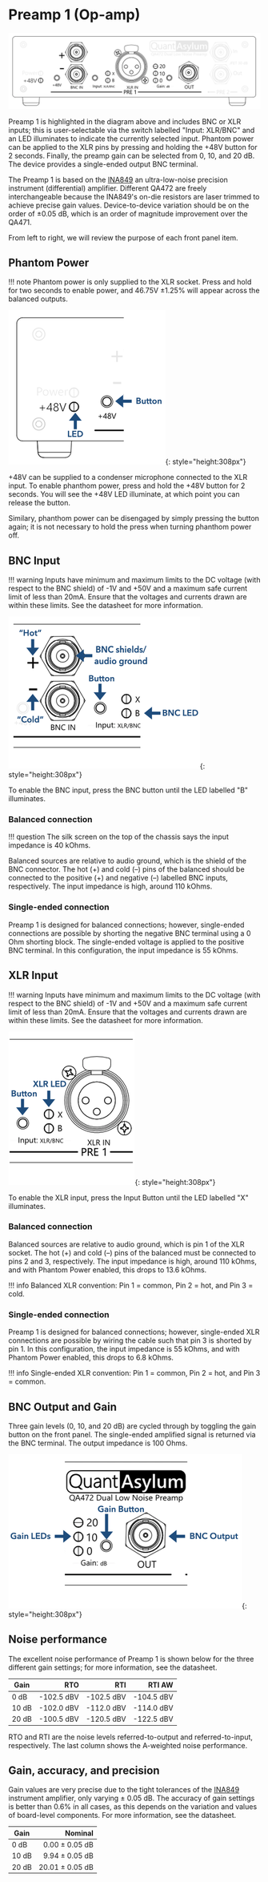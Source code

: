 # Preamp 1 (Op-amp)

![Screenshot](img/preamp_1_highlight.png)

Preamp 1 is highlighted in the diagram above and includes BNC or XLR inputs; this is user-selectable via the switch labelled "Input: XLR/BNC" and an LED illuminates to indicate the currently selected input. Phantom power can be applied to the XLR pins by pressing and holding the +48V button for 2 seconds. Finally, the preamp gain can be selected from 0, 10, and 20 dB. The device provides a single-ended output BNC terminal.

The Preamp 1 is based on the [INA849](https://www.ti.com/product/INA849) an ultra-low-noise precision instrument (differential) amplifier. Different QA472 are freely interchangeable because the INA849's on-die resistors are laser trimmed to achieve precise gain values. Device-to-device variation should be on the order of ±0.05 dB, which is an order of magnitude improvement over the QA471.

From left to right, we will review the purpose of each front panel item. 

## Phantom Power

!!! note
    Phantom power is only supplied to the XLR socket. Press and hold for two seconds to enable power, and 46.75V ±1.25% will appear across the balanced outputs.

![Screenshot](img/preamp_1_48V_power_crop.png){: style="height:308px"}

+48V can be supplied to a condenser microphone connected to the XLR input. To enable phanthom power, press and hold the +48V button for 2 seconds. You will see the +48V LED illuminate, at which point you can release the button.

Similary, phanthom power can be disengaged by simply pressing the button again; it is not necessary to hold the press when turning phanthom power off.
	

## BNC Input
!!! warning
    Inputs have minimum and maximum limits to the DC voltage (with respect to the BNC shield) of -1V and +50V and a maximum safe current limit of less than 20mA. Ensure that the voltages and currents drawn are within these limits. See the datasheet for more information.

![Screenshot](img/preamp_1_BNC_input_crop.png){: style="height:308px"}

To enable the BNC input, press the BNC button until the LED labelled "B" illuminates.

### Balanced connection

!!! question
    The silk screen on the top of the chassis says the input impedance is 40 kOhms.

Balanced sources are relative to audio ground, which is the shield of the BNC connector. The hot (+) and cold (&ndash;) pins of the balanced should be connected to the positive (+) and negative (&ndash;) labelled BNC inputs, respectively. The input impedance is high, around 110 kOhms.

### Single-ended connection

Preamp 1 is designed for balanced connections; however, single-ended connections are possible by shorting the negative BNC terminal using a 0 Ohm shorting block. The single-ended voltage is applied to the positive BNC terminal. In this configuration, the input impedance is 55 kOhms.

## XLR Input

!!! warning
    Inputs have minimum and maximum limits to the DC voltage (with respect to the BNC shield) of -1V and +50V and a maximum safe current limit of less than 20mA. Ensure that the voltages and currents drawn are within these limits. See the datasheet for more information.

![Screenshot](img/preamp_1_XLR_input_crop.png){: style="height:308px"}

To enable the XLR input, press the Input Button until the LED labelled "X" illuminates.

### Balanced connection

Balanced sources are relative to audio ground, which is pin 1 of the XLR socket. The hot (+) and cold (&ndash;) pins of the balanced must be connected to pins 2 and 3, respectively. The input impedance is high, around 110 kOhms, and with Phantom Power enabled, this drops to 13.6 kOhms.

!!! info
    Balanced XLR convention: Pin 1 = common, Pin 2 = hot, and Pin 3 = cold.

### Single-ended connection

Preamp 1 is designed for balanced connections; however, single-ended XLR connections are possible by wiring the cable such that pin 3 is shorted by pin 1. In this configuration, the input impedance is 55 kOhms, and with Phantom Power enabled, this drops to 6.8 kOhms.

!!! info
    Single-ended XLR convention: Pin 1 = common, Pin 2 = hot, and Pin 3 = common.

## BNC Output and Gain

Three gain levels (0, 10, and 20 dB) are cycled through by toggling the gain button on the front panel. The single-ended amplified signal is returned via the BNC terminal. The output impedance is 100 Ohms.

![Screenshot](img/preamp_1_gain_output.png){: style="height:308px"}

## Noise performance

The excellent noise performance of Preamp 1 is shown below for the three different gain settings; for more information, see the datasheet.

| Gain  |        RTO |        RTI |     RTI AW |
|-------|-----------:|-----------:|-----------:|
| 0 dB  | -102.5 dBV | -102.5 dBV | -104.5 dBV |
| 10 dB | -102.0 dBV | -112.0 dBV | -114.0 dBV |
| 20 dB | -100.5 dBV | -120.5 dBV | -122.5 dBV |

RTO and RTI are the noise levels referred-to-output and referred-to-input, respectively. The last column shows the A-weighted noise performance.

## Gain, accuracy, and precision

Gain values are very precise due to the tight tolerances of the [INA849](https://www.ti.com/product/INA849) instrument amplifier, only varying ± 0.05 dB. The accuracy of gain settings is better than 0.6% in all cases, as this depends on the variation and values of board-level components. For more information, see the datasheet.

| Gain  |         Nominal |
|-------|----------------:|
| 0 dB  |  0.00 ± 0.05 dB |
| 10 dB |  9.94 ± 0.05 dB |
| 20 dB | 20.01 ± 0.05 dB |

